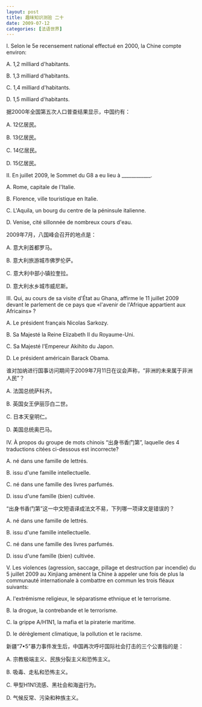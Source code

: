 ```yaml
---
layout: post
title: 趣味知识测验 二十
date: 2009-07-12
categories: [法语世界]  
---
```


I. Selon le 5e recensement national effectué en 2000, la Chine compte environ:

A. 1,2 milliard d'habitants.

B. 1,3 milliard d'habitants.

C. 1,4 milliard d'habitants.

D. 1,5 milliard d'habitants.

据2000年全国第五次人口普查结果显示，中国约有：

A. 12亿居民。

B. 13亿居民。

C. 14亿居民。

D. 15亿居民。



II. En juillet 2009, le Sommet du G8 a eu lieu à ____________.

A. Rome, capitale de l'Italie.

B. Florence, ville touristique en Italie.

C. L'Aquila, un bourg du centre de la péninsule italienne.

D. Venise, cité sillonnée de nombreux cours d'eau.

2009年7月，八国峰会召开的地点是：

A. 意大利首都罗马。

B. 意大利旅游城市佛罗伦萨。

C. 意大利中部小镇拉奎拉。

D. 意大利水乡城市威尼斯。

III. Qui, au cours de sa visite d'État au Ghana, affirme le 11 juillet 2009 devant le parlement de ce pays que «l'avenir de l'Afrique appartient aux Africains» ?

A. Le président français Nicolas Sarkozy.

B. Sa Majesté la Reine Elizabeth II du Royaume-Uni.

C. Sa Majesté l'Empereur Akihito du Japon.

D. Le président américain Barack Obama.

谁对加纳进行国事访问期间于2009年7月11日在议会声称，“非洲的未来属于非洲人民”？

A. 法国总统萨科齐。

B. 英国女王伊丽莎白二世。

C. 日本天皇明仁。

D. 美国总统奥巴马。

IV. À propos du groupe de mots chinois “出身书香门第”, laquelle des 4 traductions citées ci-dessous est incorrecte?

A. né dans une famille de lettrés.

B. issu d'une famille intellectuelle.

C. né dans une famille des livres parfumés.

D. issu d'une famille (bien) cultivée.

“出身书香门第”这一中文短语译成法文不易，下列哪一项译文是错误的？

A. né dans une famille de lettrés.

B. issu d'une famille intellectuelle.

C. né dans une famille des livres parfumés.

D. issu d'une famille (bien) cultivée.



V. Les violences (agression, saccage, pillage et destruction par incendie) du 5 juillet 2009 au Xinjiang amènent la Chine à appeler une fois de plus la communauté internationale à combattre en commun les trois fléaux suivants:

A. l'extrémisme religieux, le séparatisme ethnique et le terrorisme.

B. la drogue, la contrebande et le terrorisme.

C. la grippe A/H1N1, la mafia et la piraterie maritime.

D. le dérèglement climatique, la pollution et le racisme.

新疆“7•5”暴力事件发生后，中国再次呼吁国际社会打击的三个公害指的是：

A. 宗教极端主义、民族分裂主义和恐怖主义。

B. 吸毒、走私和恐怖主义。

C. 甲型H1N1流感、黑社会和海盗行为。

D. 气候反常、污染和种族主义。
